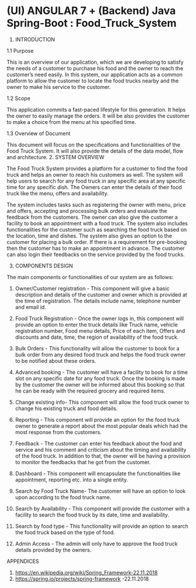 # (UI) ANGULAR 7 + (Backend) Java Spring-Boot : Food_Truck_System

1. INTRODUCTION

1.1 Purpose

This is an overview of our application, which we are developing to satisfy the needs of a customer to purchase his food and the owner to reach the customer’s need easily. In this system, our application acts as a common platform to allow the customer to locate the food trucks nearby and the owner to make his service to the customer.

1.2 Scope

This application commits a fast-paced lifestyle for this generation. It helps the owner to easily manage the orders. It will be also provides the customer to make a choice from the menu at his specified time.

1.3 Overview of Document
	
This document will focus on the specifications and functionalities of the Food Truck System. It will also provide the details of the data model, flow and architecture.
2. SYSTEM OVERVIEW

The Food Truck System provides a platform for a customer to find the food truck and helps an owner to reach his customers as well. The system will help users to search for any food truck in any specific area at any specific time for any specific dish. The Owners can enter the details of their food truck like the menu, offers and availability.

The system includes tasks such as registering the owner with menu, price and offers, accepting and processing bulk orders and evaluate the feedback from the customers. The owner can also give the customer a facility to book an appointment with a food truck. The system also includes functionalities for the customer such as searching the food truck based on the location, time and dishes. The system also gives an option to the customer for placing a bulk order. If there is a requirement for pre-booking then the customer has to make an appointment in advance. The customer can also login their feedbacks on the service provided by the food trucks.
 
				
3. COMPONENTS DESIGN

The main components or functionalities of our system are as follows:

1.	Owner/Customer registration - This component will give a basic description and details of the customer and owner which is provided at the time of registration. The details include name, telephone number and email id.

2.	Food Truck Registration - Once the owner logs in, this component will provide an option to enter the truck details like Truck name, vehicle registration number, Food menu details, Price of each item, Offers and discounts and date, time, the region of availability of the food truck. 

3.	Bulk Orders - This functionality will allow the customer to book for a bulk order from any desired food truck and helps the food truck owner to be notified about these orders.

4.	Advanced booking - The customer will have a facility to book for a time slot on any specific date for any food truck. Once the booking is made by the customer the owner will be informed about this booking so that he can be ready with the required grocery and required items.

5.	Change existing info- This component will allow the food truck owner to change his existing truck and food details.

6.	Reporting - This component will provide an option for the food truck owner to generate a report about the most popular deals which had the most response from the customers.

7.	Feedback - The customer can enter his feedback about the food and service and his comment and criticism about the timing and availability of the food truck. In addition to that, the owner will be having a provision to monitor the feedbacks that he got from the customer.  

8.	Dashboard - This component will encapsulate the functionalities like appointment, reporting etc. into a single entity.

9.	Search by Food Truck Name- The customer will have an option to look upon according to the food truck name.

10.	Search by Availability - This component will provide the customer with a facility to search the food truck by its date, time and availability.

11.	Search by food type - This functionality will provide an option to search the food truck based on the type of food.

12.	Admin Access - The admin will only have to approve the food truck details provided by the owners.

APPENDICES

1.	https://en.wikipedia.org/wiki/Spring_Framework-22.11.2018
2.	https://spring.io/projects/spring-framework -22.11.2018

